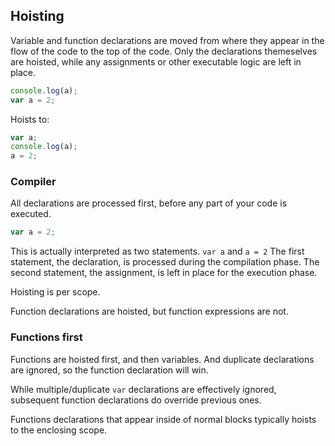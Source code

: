 ## Hoisting

Variable and function declarations are moved from where they appear in the flow of the code to the top of the code.
Only the declarations themeselves are hoisted, while any assignments or other executable logic are left in place.

```js
console.log(a);
var a = 2;
```

Hoists to:

```js
var a;
console.log(a);
a = 2;
```

### Compiler

All declarations are processed first, before any part of your code is executed.

```js
var a = 2;
```

This is actually interpreted as two statements.
`var a` and `a = 2`
The first statement, the declaration, is processed during the compilation phase. The second statement, the assignment, is left in place for the execution phase.

Hoisting is per scope.

Function declarations are hoisted, but function expressions are not.

### Functions first

Functions are hoisted first, and then variables.
And duplicate declarations are ignored, so the function declaration will win.

While multiple/duplicate `var` declarations are effectively ignored, subsequent function declarations do override previous ones.

Functions declarations that appear inside of normal blocks typically hoists to the enclosing scope.
